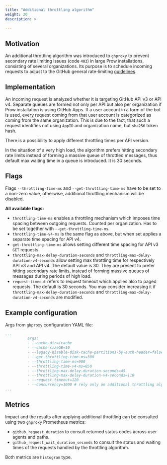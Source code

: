 ```yaml
---
title: "Additional throttling algorithm"
weight: 20
description: >
  
---
```


## Motivation

An additional throttling algorithm was introduced to `ghproxy` to prevent secondary rate
limiting issues (code `403`) in large Prow installations, consisting of several organizations.
Its purpose is to schedule incoming requests to adjust to the GitHub general rate-limiting
[guidelines](https://docs.github.com/en/rest/guides/best-practices-for-integrators#dealing-with-secondary-rate-limits).

## Implementation

An incoming request is analyzed whether it is targeting GitHub API v3 or API v4.
Separate queues are formed not only per API but also per organization if Prow installation is
using GitHub Apps. If a user account in a form of the bot is used, every request coming
from that user account is categorized as coming from the same organization. This is due to
the fact, that such a request identifies not using `AppID` and organization name, but `sha256` token hash.

There is a possibility to apply different throttling times per API version.

In the situation of a very high load, the algorithm prefers hitting
secondary rate limits instead of forming a massive queue of throttled messages, thus default
max waiting time in a queue is introduced. It is 30 seconds.

## Flags

Flags `--throttling-time-ms` and `--get-throttling-time-ms` have to be set to a non-zero value, 
otherwise, additional throttling mechanism will be disabled.

**All available flags:**
- `throttling-time-ms` enables a throttling mechanism which imposes time spacing between
  outgoing requests. Counted per organization. Has to be set together with `--get-throttling-time-ms`.
- `throttling-time-v4-ms` is the same flag as above, but when set applies a separate time spacing for API v4.
- `get-throttling-time-ms` allows setting different time spacing for API v3 `GET` requests.
- `throttling-max-delay-duration-seconds` and `throttling-max-delay-duration-v4-seconds` allow
  setting max throttling time for respectively API v3 and API v4. The default value is 30.
  They are present to prefer hitting secondary rate limits, instead of forming massive queues of messages
  during periods of high load.
- `request-timeout` refers to request timeout which applies also to paged requests. The default
  is 30 seconds. You may consider increasing it if `throttling-max-delay-duration-seconds` and
  `throttling-max-delay-duration-v4-seconds` are modified.

## Example configuration

Args from `ghproxy` configuration YAML file:

```yaml
...
          args:
          - --cache-dir=/cache
          - --cache-sizeGB=10
          - --legacy-disable-disk-cache-partitions-by-auth-header=false
          - --get-throttling-time-ms=300
          - --throttling-time-ms=900
          - --throttling-time-v4-ms=850
          - --throttling-max-delay-duration-seconds=45
          - --throttling-max-delay-duration-v4-seconds=110
          - --request-timeout=120
          - --concurrency=1000 # rely only on additional throttling algorithm and "disable" the previous solution
...
```

## Metrics

Impact and the results after applying additional throttling can be consulted using two
`ghproxy` Prometheus metrics:

- `github_request_duration` to consult returned status codes across user agents and paths.
- `github_request_wait_duration_seconds` to consult the status and waiting times of the
  requests handled by the throttling algorithm.

Both metrics are `histogram` type.
